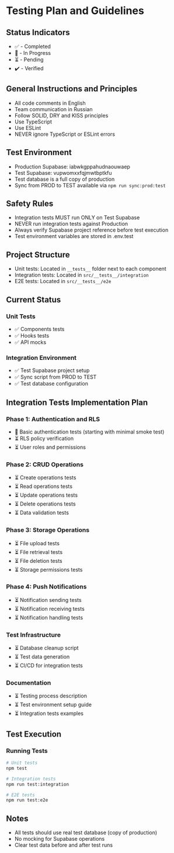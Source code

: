 # Testing Plan and Guidelines

## Status Indicators
- ✅ - Completed
- 🚧 - In Progress
- ⏳ - Pending
- ✔️ - Verified

## General Instructions and Principles
- All code comments in English
- Team communication in Russian
- Follow SOLID, DRY and KISS principles
- Use TypeScript
- Use ESLint
- NEVER ignore TypeScript or ESLint errors

## Test Environment
- Production Supabase: iabwkgppahudnaouwaep
- Test Supabase: vupwomxxfqjmwtbptkfu
- Test database is a full copy of production
- Sync from PROD to TEST available via `npm run sync:prod:test`

## Safety Rules
- Integration tests MUST run ONLY on Test Supabase
- NEVER run integration tests against Production
- Always verify Supabase project reference before test execution
- Test environment variables are stored in .env.test

## Project Structure
- Unit tests: Located in `__tests__` folder next to each component
- Integration tests: Located in `src/__tests__/integration`
- E2E tests: Located in `src/__tests__/e2e`

## Current Status

### Unit Tests
- ✅ Components tests
- ✅ Hooks tests
- ✅ API mocks

### Integration Environment
- ✅ Test Supabase project setup
- ✅ Sync script from PROD to TEST
- ✅ Test database configuration

## Integration Tests Implementation Plan

### Phase 1: Authentication and RLS
- 🚧 Basic authentication tests (starting with minimal smoke test)
- ⏳ RLS policy verification
- ⏳ User roles and permissions

### Phase 2: CRUD Operations
- ⏳ Create operations tests
- ⏳ Read operations tests
- ⏳ Update operations tests
- ⏳ Delete operations tests
- ⏳ Data validation tests

### Phase 3: Storage Operations
- ⏳ File upload tests
- ⏳ File retrieval tests
- ⏳ File deletion tests
- ⏳ Storage permissions tests

### Phase 4: Push Notifications
- ⏳ Notification sending tests
- ⏳ Notification receiving tests
- ⏳ Notification handling tests

### Test Infrastructure
- ⏳ Database cleanup script
- ⏳ Test data generation
- ⏳ CI/CD for integration tests

### Documentation
- ⏳ Testing process description
- ⏳ Test environment setup guide
- ⏳ Integration tests examples

## Test Execution

### Running Tests
```bash
# Unit tests
npm test

# Integration tests
npm run test:integration

# E2E tests
npm run test:e2e
```

## Notes
- All tests should use real test database (copy of production)
- No mocking for Supabase operations
- Clear test data before and after test runs
